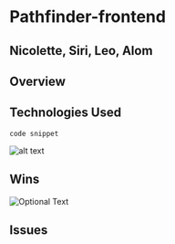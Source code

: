 # Pathfinder-frontend

## Nicolette, Siri, Leo, Alom

## Overview



## Technologies Used
`code snippet`


![alt text](Wayfarer-Pathfinder-Code-Snippet.png "Description goes here")


## Wins


![Optional Text](../master/assets/images/leoScreenshot.png)


## Issues
